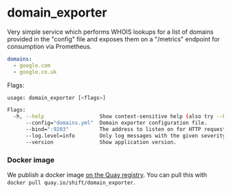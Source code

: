 # domain_exporter

Very simple service which performs WHOIS lookups for a list of domains provided in the "config" file and exposes them on a "/metrics" endpoint for consumption via Prometheus.

````yaml
domains:
  - google.com
  - google.co.uk
````

Flags:
````bash
usage: domain_exporter [<flags>]

Flags:
  -h, --help                  Show context-sensitive help (also try --help-long and --help-man).
      --config="domains.yml"  Domain exporter configuration file.
      --bind=":9203"          The address to listen on for HTTP requests.
      --log.level=info        Only log messages with the given severity or above. One of: [debug, info, warn, error]
      --version               Show application version. 
````

### Docker image

We publish a docker image [on the Quay registry](https://quay.io/repository/shift/domain_exporter). You can pull this with `docker pull quay.io/shift/domain_exporter`.
